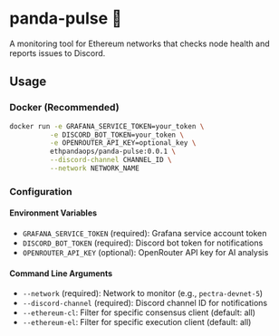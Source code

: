 # panda-pulse 🐼

A monitoring tool for Ethereum networks that checks node health and reports issues to Discord.

## Usage

### Docker (Recommended)

```bash
docker run -e GRAFANA_SERVICE_TOKEN=your_token \
          -e DISCORD_BOT_TOKEN=your_token \
          -e OPENROUTER_API_KEY=optional_key \
          ethpandaops/panda-pulse:0.0.1 \
          --discord-channel CHANNEL_ID \
          --network NETWORK_NAME
```

### Configuration

#### Environment Variables

- `GRAFANA_SERVICE_TOKEN` (required): Grafana service account token
- `DISCORD_BOT_TOKEN` (required): Discord bot token for notifications
- `OPENROUTER_API_KEY` (optional): OpenRouter API key for AI analysis

#### Command Line Arguments

- `--network` (required): Network to monitor (e.g., `pectra-devnet-5`)
- `--discord-channel` (required): Discord channel ID for notifications
- `--ethereum-cl`: Filter for specific consensus client (default: all)
- `--ethereum-el`: Filter for specific execution client (default: all)
